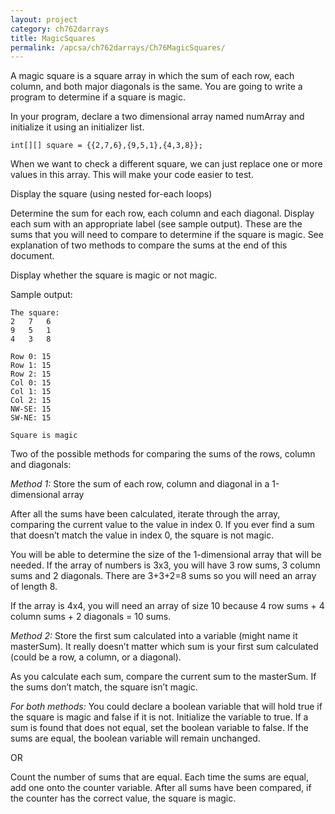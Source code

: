 ```yaml
---
layout: project
category: ch762darrays
title: MagicSquares
permalink: /apcsa/ch762darrays/Ch76MagicSquares/
---
```

A magic square is a square array in which the sum of each row, each column, and both major diagonals is the same. You are going to write a program to determine if a square is magic.

In your program, declare a two dimensional array named numArray and initialize it using an initializer list.
```
int[][] square = {{2,7,6},{9,5,1},{4,3,8}};
```
When we want to check a different square, we can just replace one or more values in this array.  This will make your code easier to test.

Display the square (using nested for-each loops)

Determine the sum for each row, each column and each diagonal. Display each sum with an appropriate label (see sample output). These are the sums that you will need to compare to determine if the square is magic. See explanation  of two methods to compare the sums at the end of this document.

Display whether the square is magic or not magic.

Sample output:
```
The square:
2	7	6
9	5	1
4	3	8

Row 0: 15
Row 1: 15
Row 2: 15
Col 0: 15
Col 1: 15
Col 2: 15
NW-SE: 15
SW-NE: 15

Square is magic
```
Two of the possible methods for comparing the sums of the rows, column and diagonals:

*Method 1:* Store the sum of each row, column and diagonal in a 1-dimensional array

After all the sums have been calculated, iterate through the array, comparing the current value to the value in index 0. If you ever find a sum that doesn’t match the value in index 0, the square is not magic.

You will be able to determine the size of the 1-dimensional array that will be needed. If the array of numbers is 3x3, you will have 3 row sums, 3 column sums and 2 diagonals. There are 3+3+2=8 sums so you will need an array of length 8.

If the array is 4x4, you will need an array of size 10 because 4 row sums + 4 column sums + 2 diagonals = 10 sums.


*Method 2:* Store the first sum calculated into a variable (might name it masterSum). It really doesn’t matter which sum is your first sum calculated (could be a row, a column, or a diagonal).

As you calculate each sum, compare the current sum to the masterSum. If the sums don’t match, the square isn’t magic.


*For both methods:* You could declare a boolean variable that will hold true if the square is magic and false if it is not. Initialize the variable to true. If a sum is found that does not equal, set the boolean variable to false. If the sums are equal, the boolean variable will remain unchanged.

OR

Count the number of sums that are equal. Each time the sums are equal, add one onto the counter variable. After all sums have been compared, if the counter has the correct value, the square is magic.
